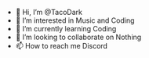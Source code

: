 - 👋 Hi, I’m @TacoDark
- 👀 I’m interested in Music and Coding
- 🌱 I’m currently learning Coding
- 💞️ I’m looking to collaborate on Nothing
- 📫 How to reach me Discord
